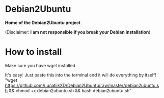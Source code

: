 # Debian2Ubuntu

**Home of the Debian2Ubuntu project**

(Disclaimer: **I am not responsible if you break your Debian installation**)


#  How to install

Make sure you have wget installed.

It's easy! Just paste this into the terminal and it will do everything by itself!
"wget https://github.com/LunatiikXD/Debian2Ubuntu/raw/master/debian2ubuntu.sh && chmod +x debian2ubuntu.sh && bash debian2ubuntu.sh"
